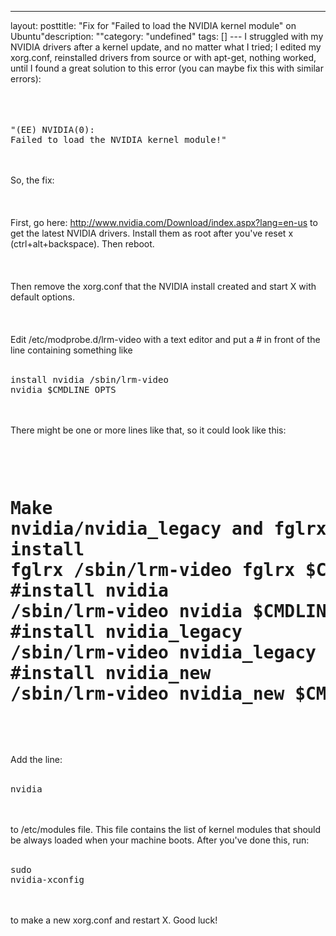 --- 
layout: posttitle: "Fix for "Failed to load the NVIDIA kernel module" on Ubuntu"description: ""category: "undefined" tags: [] --- I struggled with my NVIDIA drivers after a kernel update, and no matter what I tried; I edited my xorg.conf, reinstalled drivers from source or with apt-get, nothing worked, until I found a great solution to this error (you can maybe fix this with similar errors):<br /><br/><br /><br/><pre class="brush: bash">"(EE) NVIDIA(0): Failed to load the NVIDIA kernel module!"</pre><br /><br/>So, the fix:<br /><br/><br /><br/>First, go here: <a href="http://www.nvidia.com/Download/index.aspx?lang=en-us">http://www.nvidia.com/Download/index.aspx?lang=en-us</a> to get the latest NVIDIA drivers. Install them as root after you've reset x (ctrl+alt+backspace). Then reboot.<br /><br/><br /><br/>Then remove the xorg.conf that the NVIDIA install created and start X with default options.<br /><br/><br /><br/>Edit /etc/modprobe.d/lrm-video with a text editor and put a # in front of the line containing something like<br /><br/><pre class="brush: bash">install nvidia /sbin/lrm-video nvidia $CMDLINE_OPTS</pre><br /><br/>There might be one or more lines like that, so it could look like this:<br /><br/><pre class="brush: bash">
# Make nvidia/nvidia_legacy and fglrx use /sbin/lrm-video to load<br/>install fglrx /sbin/lrm-video fglrx $CMDLINE_OPTS<br/>#install nvidia /sbin/lrm-video nvidia $CMDLINE_OPTS<br/>#install nvidia_legacy /sbin/lrm-video nvidia_legacy $CMDLINE_OPTS<br/>#install nvidia_new /sbin/lrm-video nvidia_new $CMDLINE_OPTS'
</pre><br/>Add the line:<br /><br/><pre class="brush: bash">nvidia</pre><br /><br/>to /etc/modules file. This file contains the list of kernel modules that should be always loaded when your machine boots. After you've done this, run:<br /><br/><pre class="brush: bash">sudo nvidia-xconfig</pre><br /><br/>to make a new xorg.conf and restart X. Good luck!